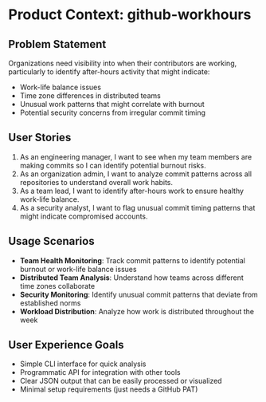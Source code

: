 # Product Context: github-workhours

## Problem Statement
Organizations need visibility into when their contributors are working, particularly to identify after-hours activity that might indicate:
- Work-life balance issues
- Time zone differences in distributed teams
- Unusual work patterns that might correlate with burnout
- Potential security concerns from irregular commit timing

## User Stories
1. As an engineering manager, I want to see when my team members are making commits so I can identify potential burnout risks.
2. As an organization admin, I want to analyze commit patterns across all repositories to understand overall work habits.
3. As a team lead, I want to identify after-hours work to ensure healthy work-life balance.
4. As a security analyst, I want to flag unusual commit timing patterns that might indicate compromised accounts.

## Usage Scenarios
- **Team Health Monitoring**: Track commit patterns to identify potential burnout or work-life balance issues
- **Distributed Team Analysis**: Understand how teams across different time zones collaborate
- **Security Monitoring**: Identify unusual commit patterns that deviate from established norms
- **Workload Distribution**: Analyze how work is distributed throughout the week

## User Experience Goals
- Simple CLI interface for quick analysis
- Programmatic API for integration with other tools
- Clear JSON output that can be easily processed or visualized
- Minimal setup requirements (just needs a GitHub PAT)
